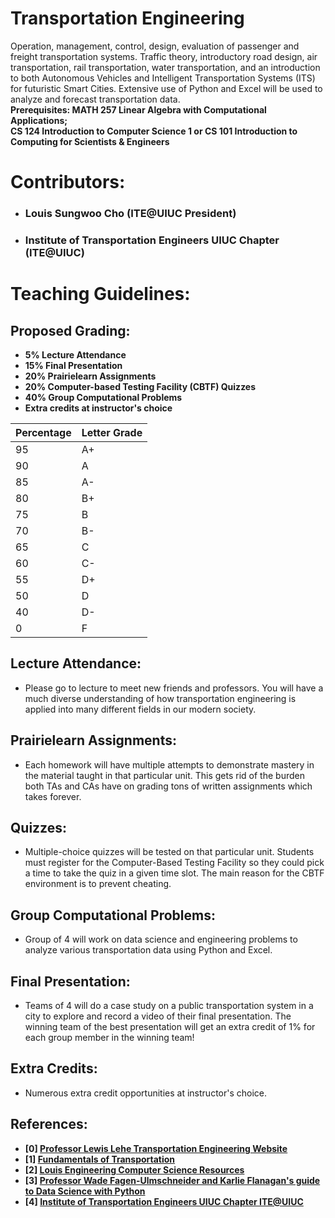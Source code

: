 # Transportation Engineering 
Operation, management, control, design, evaluation of passenger and freight transportation systems. Traffic theory, introductory road design, air transportation, rail transportation, water transportation, and an introduction to both Autonomous Vehicles and Intelligent Transportation Systems (ITS) for futuristic Smart Cities. Extensive use of Python and Excel will be used to analyze and forecast transportation data. </br>
**Prerequisites: MATH 257 Linear Algebra with Computational Applications; </br> CS 124 Introduction to Computer Science 1 or CS 101 Introduction to Computing for Scientists & Engineers**

# Contributors:
- ### Louis Sungwoo Cho (ITE@UIUC President)
- ### Institute of Transportation Engineers UIUC Chapter (ITE@UIUC)

# Teaching Guidelines:
## Proposed Grading:
- **5% Lecture Attendance**
- **15% Final Presentation**
- **20% Prairielearn Assignments**
- **20% Computer-based Testing Facility (CBTF) Quizzes**
- **40% Group Computational Problems**
- **Extra credits at instructor's choice**

|Percentage | Letter Grade |
| -------|-------|
| 95 | A+ |
| 90 | A |
| 85 | A- |
| 80 | B+ |
| 75 | B |
| 70 | B- |
| 65 | C |
| 60 | C-|
| 55 | D+|
| 50 | D |
| 40 | D-|
| 0 | F|

## Lecture Attendance:
- Please go to lecture to meet new friends and professors. You will have a much diverse understanding of how transportation engineering is applied into many different fields in our modern society. 

## Prairielearn Assignments:
- Each homework will have multiple attempts to demonstrate mastery in the material taught in that particular unit. This gets rid of the burden both TAs and CAs have on grading tons of written assignments which takes forever.

## Quizzes:
- Multiple-choice quizzes will be tested on that particular unit. Students must register for the Computer-Based Testing Facility so they could pick a time to take the quiz in a given time slot. The main reason for the CBTF environment is to prevent cheating. 

## Group Computational Problems:
- Group of 4 will work on data science and engineering problems to analyze various transportation data using Python and Excel.

## Final Presentation:
- Teams of 4 will do a case study on a public transportation system in a city to explore and record a video of their final presentation. The winning team of the best presentation will get an extra credit of 1% for each group member in the winning team!  

## Extra Credits:
- Numerous extra credit opportunities at instructor's choice. 

## References:
- **[0] [Professor Lewis Lehe Transportation Engineering Website](https://trafficvis.com/)**
- **[1] [Fundamentals of Transportation](https://en.wikibooks.org/wiki/Fundamentals_of_Transportation)**
- **[2] [Louis Engineering Computer Science Resources](https://github.com/lotlouischoitslab/Louis_Engineering_Computer_Science_Resources)**
- **[3] [Professor Wade Fagen-Ulmschneider and Karlie Flanagan's guide to Data Science with Python](https://discovery.cs.illinois.edu/learn/)**
- **[4] [Institute of Transportation Engineers UIUC Chapter ITE@UIUC](https://ite.cee.illinois.edu/)**
